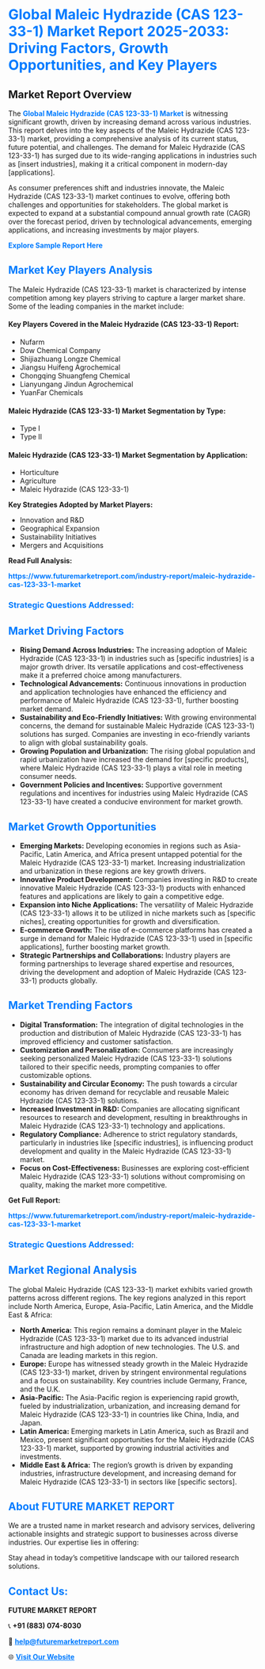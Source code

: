<h1 style="color: #007BFF;">Global Maleic Hydrazide (CAS 123-33-1) Market Report 2025-2033: Driving Factors, Growth Opportunities, and Key Players</h1>

<section id="overview">
<h2>Market Report Overview</h2>
<p>The <a href="https://www.futuremarketreport.com/industry-report/maleic-hydrazide-cas-123-33-1-market" style="color: #007BFF; text-decoration: none;"><strong>Global Maleic Hydrazide (CAS 123-33-1) Market</strong></a> is witnessing significant growth, driven by increasing demand across various industries. This report delves into the key aspects of the Maleic Hydrazide (CAS 123-33-1) market, providing a comprehensive analysis of its current status, future potential, and challenges. The demand for Maleic Hydrazide (CAS 123-33-1) has surged due to its wide-ranging applications in industries such as [insert industries], making it a critical component in modern-day [applications].</p>
<p>As consumer preferences shift and industries innovate, the Maleic Hydrazide (CAS 123-33-1) market continues to evolve, offering both challenges and opportunities for stakeholders. The global market is expected to expand at a substantial compound annual growth rate (CAGR) over the forecast period, driven by technological advancements, emerging applications, and increasing investments by major players.</p>
</section>

<section id="overview">
<p><a href="https://www.futuremarketreport.com/request-sample/reportId=120764" style="color: #007BFF; text-decoration: none;"><strong>Explore Sample Report Here</strong></a></p>
</section>

<section id="key-players">
<h2 style="color: #007BFF;">Market Key Players Analysis</h2>
<p>The Maleic Hydrazide (CAS 123-33-1) market is characterized by intense competition among key players striving to capture a larger market share. Some of the leading companies in the market include:</p>
<h4>Key Players Covered in the Maleic Hydrazide (CAS 123-33-1) Report:</h4>
<ul><li>Nufarm</li><li>Dow Chemical Company</li><li>Shijiazhuang Longze Chemical</li><li>Jiangsu Huifeng Agrochemical</li><li>Chongqing Shuangfeng Chemical</li><li>Lianyungang Jindun Agrochemical</li><li>YuanFar Chemicals</li></ul>
<h4>Maleic Hydrazide (CAS 123-33-1) Market Segmentation by Type:</h4>
<ul><li>Type I</li><li>Type II</li></ul>

<h4>Maleic Hydrazide (CAS 123-33-1) Market Segmentation by Application:</h4>
<ul><li>Horticulture</li><li>Agriculture</li><li>Maleic Hydrazide (CAS 123-33-1)</li></ul>
<p><strong>Key Strategies Adopted by Market Players:</strong></p>
<ul>
<li>Innovation and R&D</li>
<li>Geographical Expansion</li>
<li>Sustainability Initiatives</li>
<li>Mergers and Acquisitions</li>
</ul>
</section>

<section>
<p><strong>Read Full Analysis: </strong></p><a href="https://www.futuremarketreport.com/industry-report/maleic-hydrazide-cas-123-33-1-market" style="color: #007BFF; text-decoration: none;"><strong>https://www.futuremarketreport.com/industry-report/maleic-hydrazide-cas-123-33-1-market</strong></a>
<h3 style="color: #007BFF;">Strategic Questions Addressed:</h3>
</section>

<section id="driving-factors">
<h2 style="color: #007BFF;">Market Driving Factors</h2>
<ul>
<li><strong>Rising Demand Across Industries:</strong> The increasing adoption of Maleic Hydrazide (CAS 123-33-1) in industries such as [specific industries] is a major growth driver. Its versatile applications and cost-effectiveness make it a preferred choice among manufacturers.</li>
<li><strong>Technological Advancements:</strong> Continuous innovations in production and application technologies have enhanced the efficiency and performance of Maleic Hydrazide (CAS 123-33-1), further boosting market demand.</li>
<li><strong>Sustainability and Eco-Friendly Initiatives:</strong> With growing environmental concerns, the demand for sustainable Maleic Hydrazide (CAS 123-33-1) solutions has surged. Companies are investing in eco-friendly variants to align with global sustainability goals.</li>
<li><strong>Growing Population and Urbanization:</strong> The rising global population and rapid urbanization have increased the demand for [specific products], where Maleic Hydrazide (CAS 123-33-1) plays a vital role in meeting consumer needs.</li>
<li><strong>Government Policies and Incentives:</strong> Supportive government regulations and incentives for industries using Maleic Hydrazide (CAS 123-33-1) have created a conducive environment for market growth.</li>
</ul>
</section>

<section id="growth-opportunities">
<h2 style="color: #007BFF;">Market Growth Opportunities</h2>
<ul>
<li><strong>Emerging Markets:</strong> Developing economies in regions such as Asia-Pacific, Latin America, and Africa present untapped potential for the Maleic Hydrazide (CAS 123-33-1) market. Increasing industrialization and urbanization in these regions are key growth drivers.</li>
<li><strong>Innovative Product Development:</strong> Companies investing in R&D to create innovative Maleic Hydrazide (CAS 123-33-1) products with enhanced features and applications are likely to gain a competitive edge.</li>
<li><strong>Expansion into Niche Applications:</strong> The versatility of Maleic Hydrazide (CAS 123-33-1) allows it to be utilized in niche markets such as [specific niches], creating opportunities for growth and diversification.</li>
<li><strong>E-commerce Growth:</strong> The rise of e-commerce platforms has created a surge in demand for Maleic Hydrazide (CAS 123-33-1) used in [specific applications], further boosting market growth.</li>
<li><strong>Strategic Partnerships and Collaborations:</strong> Industry players are forming partnerships to leverage shared expertise and resources, driving the development and adoption of Maleic Hydrazide (CAS 123-33-1) products globally.</li>
</ul>
</section>

<section id="trending-factors">
<h2 style="color: #007BFF;">Market Trending Factors</h2>
<ul>
<li><strong>Digital Transformation:</strong> The integration of digital technologies in the production and distribution of Maleic Hydrazide (CAS 123-33-1) has improved efficiency and customer satisfaction.</li>
<li><strong>Customization and Personalization:</strong> Consumers are increasingly seeking personalized Maleic Hydrazide (CAS 123-33-1) solutions tailored to their specific needs, prompting companies to offer customizable options.</li>
<li><strong>Sustainability and Circular Economy:</strong> The push towards a circular economy has driven demand for recyclable and reusable Maleic Hydrazide (CAS 123-33-1) solutions.</li>
<li><strong>Increased Investment in R&D:</strong> Companies are allocating significant resources to research and development, resulting in breakthroughs in Maleic Hydrazide (CAS 123-33-1) technology and applications.</li>
<li><strong>Regulatory Compliance:</strong> Adherence to strict regulatory standards, particularly in industries like [specific industries], is influencing product development and quality in the Maleic Hydrazide (CAS 123-33-1) market.</li>
<li><strong>Focus on Cost-Effectiveness:</strong> Businesses are exploring cost-efficient Maleic Hydrazide (CAS 123-33-1) solutions without compromising on quality, making the market more competitive.</li>
</ul>
</section>

<section>
<p><strong>Get Full Report: </strong></p><a href="https://www.futuremarketreport.com/industry-report/maleic-hydrazide-cas-123-33-1-market" style="color: #007BFF; text-decoration: none;"><strong>https://www.futuremarketreport.com/industry-report/maleic-hydrazide-cas-123-33-1-market</strong></a>
<h3 style="color: #007BFF;">Strategic Questions Addressed:</h3>
</section>


<section id="regional-analysis">
<h2 style="color: #007BFF;">Market Regional Analysis</h2>
<p>The global Maleic Hydrazide (CAS 123-33-1) market exhibits varied growth patterns across different regions. The key regions analyzed in this report include North America, Europe, Asia-Pacific, Latin America, and the Middle East & Africa:</p>
<ul>
<li><strong>North America:</strong> This region remains a dominant player in the Maleic Hydrazide (CAS 123-33-1) market due to its advanced industrial infrastructure and high adoption of new technologies. The U.S. and Canada are leading markets in this region.</li>
<li><strong>Europe:</strong> Europe has witnessed steady growth in the Maleic Hydrazide (CAS 123-33-1) market, driven by stringent environmental regulations and a focus on sustainability. Key countries include Germany, France, and the U.K.</li>
<li><strong>Asia-Pacific:</strong> The Asia-Pacific region is experiencing rapid growth, fueled by industrialization, urbanization, and increasing demand for Maleic Hydrazide (CAS 123-33-1) in countries like China, India, and Japan.</li>
<li><strong>Latin America:</strong> Emerging markets in Latin America, such as Brazil and Mexico, present significant opportunities for the Maleic Hydrazide (CAS 123-33-1) market, supported by growing industrial activities and investments.</li>
<li><strong>Middle East & Africa:</strong> The region’s growth is driven by expanding industries, infrastructure development, and increasing demand for Maleic Hydrazide (CAS 123-33-1) in sectors like [specific sectors].</li>
</ul>
</section>

<footer>
<h2 style="color: #007BFF;">About FUTURE MARKET REPORT</h2>
<p>We are a trusted name in market research and advisory services, delivering actionable insights and strategic support to businesses across diverse industries. Our expertise lies in offering:</p>

<p>Stay ahead in today’s competitive landscape with our tailored research solutions.</p>

<h2 style="color: #007BFF;">Contact Us:</h2>
<p><strong>FUTURE MARKET REPORT</strong></p>
<p>📞 <strong>+91 (883) 074-8030</strong></p>
<p>📧 <strong><a href="mailto:help@futuremarketreport.com" style="color: #007BFF;">help@futuremarketreport.com</a></strong></p>
<p>🌐 <strong><a href="https://www.futuremarketreport.com/" style="color: #007BFF;">Visit Our Website</a></strong></p>
</footer>